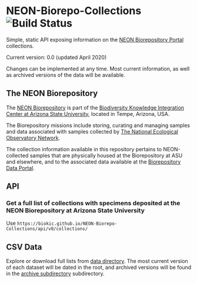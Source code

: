 # NEON-Biorepo-Collections ![Build Status](https://travis-ci.com/BioKIC/NEON-Biorepo-Collections.svg?branch=api)



Simple, static API exposing information on the [NEON Biorepository Portal](https://biorepo.neonscience.org/) collections.

Current version: 0.0 (updated April 2020)

Changes can be implemented at any time. Most current information, as well as archived versions of the data will be available.

## The NEON Biorepository

The [NEON Biorepository](https://biorepo.neonscience.org/) is part of the [Biodiversity Knowledge Integration Center at Arizona State University](https://biokic.asu.edu/), located in Tempe, Arizona, USA.

The Biorepository missions include storing, curating and managing samples and data associated with samples collected by [The National Ecological Observatory Network](https://www.neonscience.org/).

The collection information available in this repository pertains to NEON-collected samples that are physically housed at the Biorepository at ASU and elsewhere, and to the associated data available at the [Biorepository Data Portal](https://biorepo.neonscience.org/).

## API


### Get a full list of collections with specimens deposited at the NEON Biorepository at Arizona State University

Use `https://biokic.github.io/NEON-Biorepo-Collections/api/v0/collections/`

## CSV Data

Explore or download full lists from [data directory](https://github.com/BioKIC/NEON-Biorepo-Collections/tree/master/data). The most current version of each dataset will be dated in the root, and archived versions will be found in the [archive subdirectory](https://github.com/BioKIC/NEON-Biorepo-Collections/tree/master/data/archive/) subdirectory.